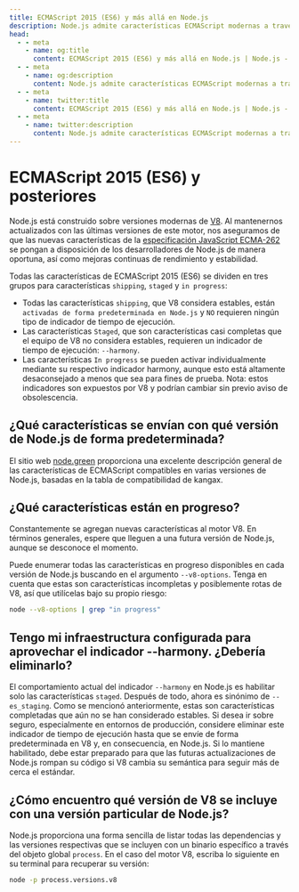 ```yaml
---
title: ECMAScript 2015 (ES6) y más allá en Node.js
description: Node.js admite características ECMAScript modernas a través del motor V8, con nuevas características y mejoras incorporadas de manera oportuna.
head:
  - - meta
    - name: og:title
      content: ECMAScript 2015 (ES6) y más allá en Node.js | Node.js - iDoc.dev
  - - meta
    - name: og:description
      content: Node.js admite características ECMAScript modernas a través del motor V8, con nuevas características y mejoras incorporadas de manera oportuna.
  - - meta
    - name: twitter:title
      content: ECMAScript 2015 (ES6) y más allá en Node.js | Node.js - iDoc.dev
  - - meta
    - name: twitter:description
      content: Node.js admite características ECMAScript modernas a través del motor V8, con nuevas características y mejoras incorporadas de manera oportuna.
---
```



# ECMAScript 2015 (ES6) y posteriores

Node.js está construido sobre versiones modernas de [V8](https://v8.dev/). Al mantenernos actualizados con las últimas versiones de este motor, nos aseguramos de que las nuevas características de la [especificación JavaScript ECMA-262](https://tc39.es/ecma262/) se pongan a disposición de los desarrolladores de Node.js de manera oportuna, así como mejoras continuas de rendimiento y estabilidad.

Todas las características de ECMAScript 2015 (ES6) se dividen en tres grupos para características `shipping`, `staged` y `in progress`:

+ Todas las características `shipping`, que V8 considera estables, están `activadas de forma predeterminada en Node.js` y `NO` requieren ningún tipo de indicador de tiempo de ejecución.
+ Las características `Staged`, que son características casi completas que el equipo de V8 no considera estables, requieren un indicador de tiempo de ejecución: `--harmony`.
+ Las características `In progress` se pueden activar individualmente mediante su respectivo indicador harmony, aunque esto está altamente desaconsejado a menos que sea para fines de prueba. Nota: estos indicadores son expuestos por V8 y podrían cambiar sin previo aviso de obsolescencia.

## ¿Qué características se envían con qué versión de Node.js de forma predeterminada?

El sitio web [node.green](https://node.green) proporciona una excelente descripción general de las características de ECMAScript compatibles en varias versiones de Node.js, basadas en la tabla de compatibilidad de kangax.

## ¿Qué características están en progreso?

Constantemente se agregan nuevas características al motor V8. En términos generales, espere que lleguen a una futura versión de Node.js, aunque se desconoce el momento.

Puede enumerar todas las características en progreso disponibles en cada versión de Node.js buscando en el argumento `--v8-options`. Tenga en cuenta que estas son características incompletas y posiblemente rotas de V8, así que utilícelas bajo su propio riesgo:

```sh
node --v8-options | grep "in progress"
```

## Tengo mi infraestructura configurada para aprovechar el indicador --harmony. ¿Debería eliminarlo?

El comportamiento actual del indicador `--harmony` en Node.js es habilitar solo las características `staged`. Después de todo, ahora es sinónimo de `--es_staging`. Como se mencionó anteriormente, estas son características completadas que aún no se han considerado estables. Si desea ir sobre seguro, especialmente en entornos de producción, considere eliminar este indicador de tiempo de ejecución hasta que se envíe de forma predeterminada en V8 y, en consecuencia, en Node.js. Si lo mantiene habilitado, debe estar preparado para que las futuras actualizaciones de Node.js rompan su código si V8 cambia su semántica para seguir más de cerca el estándar.


## ¿Cómo encuentro qué versión de V8 se incluye con una versión particular de Node.js?

Node.js proporciona una forma sencilla de listar todas las dependencias y las versiones respectivas que se incluyen con un binario específico a través del objeto global `process`. En el caso del motor V8, escriba lo siguiente en su terminal para recuperar su versión:

```sh
node -p process.versions.v8
```

